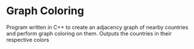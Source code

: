 # Graph Coloring
 Program written in C++ to create an adjacency graph of nearby countries and perform graph coloring on them. Outputs the countries in their respective colors
